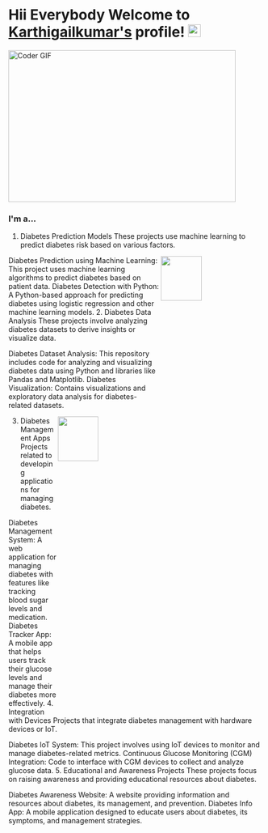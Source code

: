 # Hii Everybody Welcome to [Karthigailkumar's](https://github.com/Karthigaikumar/) profile! <a href="https://github.com/Karthigaikumar/"> <img src="https://media.giphy.com/media/hvRJCLFzcasrR4ia7z/giphy.gif" width="25px"></a>

  <img alt="Coder GIF" height=300 width=450 src="https://analyticsindiamag.com/wp-content/uploads/2018/12/developer-dribbble.gif" />

  ### I'm a...        
1. Diabetes Prediction Models
These projects use machine learning to predict diabetes risk based on various factors.

 <img src="https://hiacode.com/hubfs/Diabetes%20-%20Medical%20Concept%20on%20Grey%20Background%20with%20Blurred%20Text%20and%20Composition%20of%20Pills%2c%20Syringe%20and%20Stethoscope.%203D%20Render..jpeg" height=15% width=40% align="right">




Diabetes Prediction using Machine Learning: This project uses machine learning algorithms to predict diabetes based on patient data.
Diabetes Detection with Python: A Python-based approach for predicting diabetes using logistic regression and other machine learning models.
2. Diabetes Data Analysis
These projects involve analyzing diabetes datasets to derive insights or visualize data.

Diabetes Dataset Analysis: This repository includes code for analyzing and visualizing diabetes data using Python and libraries like Pandas and Matplotlib.
Diabetes Visualization: Contains visualizations and exploratory data analysis for diabetes-related datasets.

<img src="https://en.m.wikipedia.org/wiki/File:Type_2_Diabetes_Mellitus.jpg" height=15% width=40% align="right">





3. Diabetes Management Apps
Projects related to developing applications for managing diabetes.

Diabetes Management System: A web application for managing diabetes with features like tracking blood sugar levels and medication.
Diabetes Tracker App: A mobile app that helps users track their glucose levels and manage their diabetes more effectively.
4. Integration with Devices
Projects that integrate diabetes management with hardware devices or IoT.

Diabetes IoT System: This project involves using IoT devices to monitor and manage diabetes-related metrics.
Continuous Glucose Monitoring (CGM) Integration: Code to interface with CGM devices to collect and analyze glucose data.
5. Educational and Awareness Projects
These projects focus on raising awareness and providing educational resources about diabetes.

Diabetes Awareness Website: A website providing information and resources about diabetes, its management, and prevention.
Diabetes Info App: A mobile application designed to educate users about diabetes, its symptoms, and management strategies.
